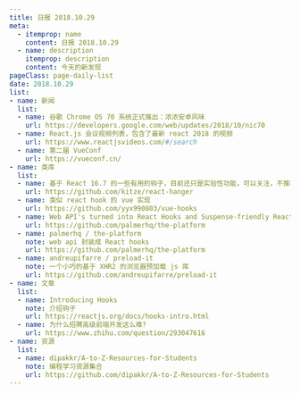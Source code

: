 ```yaml
---
title: 日报 2018.10.29
meta:
  - itemprop: name
    content: 日报 2018.10.29
  - name: description
    itemprop: description
    content: 今天的新发现
pageClass: page-daily-list
date: 2018.10.29
list:
- name: 新闻
  list:
  - name: 谷歌 Chrome OS 70 系统正式推出：浓浓安卓风味
    url: https://developers.google.com/web/updates/2018/10/nic70
  - name: React.js 会议视频列表，包含了最新 react 2018 的视频
    url: https://www.reactjsvideos.com/#/search
  - name: 第二届 VueConf
    url: https://vueconf.cn/
- name: 类库
  list:
  - name: 基于 React 16.7 的一些有用的钩子，目前还只是实验性功能，可以关注，不推荐在生产环境使用
    url: https://github.com/kitze/react-hanger
  - name: 类似 react hook 的 vue 实现
    url: https://github.com/yyx990803/vue-hooks
  - name: Web API's turned into React Hooks and Suspense-friendly React components
    url: https://github.com/palmerhq/the-platform
  - name: palmerhq / the-platform
    note: web api 封装成 React hooks
    url: https://github.com/palmerhq/the-platform
  - name: andreupifarre / preload-it 
    note: 一个小巧的基于 XHR2 的浏览器预加载 js 库
    url: https://github.com/andreupifarre/preload-it
- name: 文章
  list:
  - name: Introducing Hooks
    note: 介绍钩子
    url: https://reactjs.org/docs/hooks-intro.html
  - name: 为什么招聘高级前端开发这么难?
    url: https://www.zhihu.com/question/293047616
- name: 资源
  list:
  - name: dipakkr/A-to-Z-Resources-for-Students
    note: 编程学习资源集合
    url: https://github.com/dipakkr/A-to-Z-Resources-for-Students
---
```


<daily-list v-bind="$page.frontmatter"/>